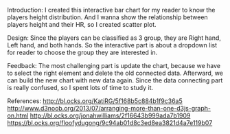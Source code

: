 Introduction:
I created this interactive bar chart for my reader to know the players height distribution. And I wanna show the relationship between players height and their HR, so I created scatter plot.

Design:
Since the players can be classified as 3 group, they are Right hand, Left hand, and both hands.
So the interactive part is about a dropdown list for reader to choose the group they are interested in. 

Feedback:
The most challenging part is update the chart, because we have to select the right element and delete the old connected data. Afterward, we can build the new chart with new data again. Since the data connecting part is really confused, so I spent lots of time to study it. 

References:
http://bl.ocks.org/KatiRG/5f168b5c884b1f9c36a5
http://www.d3noob.org/2013/07/arranging-more-than-one-d3js-graph-on.html
http://bl.ocks.org/jonahwilliams/2f16643b999ada7b1909
https://bl.ocks.org/floofydugong/9c94ab01d8c3ed8ea3821d4a7e119b07
